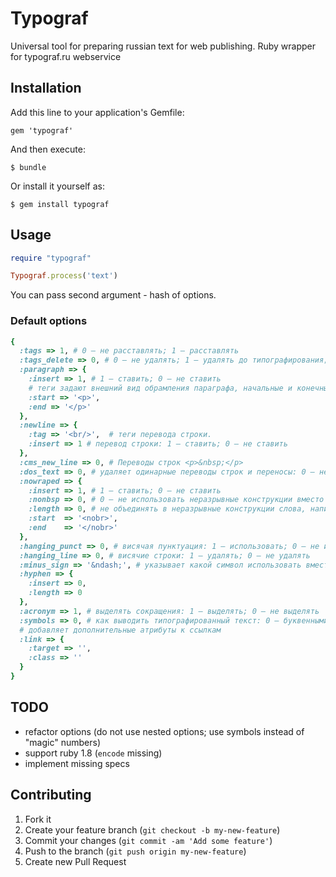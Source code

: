 # Typograf

Universal tool for preparing russian text for web publishing. Ruby wrapper for typograf.ru webservice

## Installation

Add this line to your application's Gemfile:

    gem 'typograf'

And then execute:

    $ bundle

Or install it yourself as:

    $ gem install typograf

## Usage

```ruby
require "typograf"

Typograf.process('text')
```

You can pass second argument - hash of options.

### Default options

```ruby
{
  :tags => 1, # 0 — не расставлять; 1 — расставлять
  :tags_delete => 0, # 0 — не удалять; 1 — удалять до типографирования; 2 — удалять после типографирования
  :paragraph => {
    :insert => 1, # 1 — ставить; 0 — не ставить
    # теги задают внешний вид обрамления параграфа, начальные и конечные теги соответственно (могут быть пустыми)
    :start => '<p>',
    :end => '</p>'
  },
  :newline => {
    :tag => '<br/>',  # теги перевода строки.
    :insert => 1 # перевод строки: 1 — ставить; 0 — не ставить
  },
  :cms_new_line => 0, # Переводы строк <p>&nbsp;</p>
  :dos_text => 0, # удаляет одинарные переводы строк и переносы: 0 — не удалять; 1 — удалять
  :nowraped => {
    :insert => 1, # 1 — ставить; 0 — не ставить
    :nonbsp => 0, # 0 — не использовать неразрывные конструкции вместо (неразрывного пробела); 1 — наоборот
    :length => 0, # не объединять в неразрывные конструкции слова, написанные через дефис, с общей длинной больше N знаков. Если 0 то не используется
    :start  => '<nobr>',
    :end    => '</nobr>' 
  },
  :hanging_punct => 0, # висячая пунктуация: 1 — использовать; 0 — не использовать
  :hanging_line => 0, # висячие строки: 1 — удалять; 0 — не удалять
  :minus_sign => '&ndash;', # указывает какой символ использовать вместо знака минус: — &ndash; или &minus;
  :hyphen => {
    :insert => 0,
    :length => 0
  },
  :acronym => 1, # выделять сокращения: 1 — выделять; 0 — не выделять
  :symbols => 0, # как выводить типографированный текст: 0 — буквенными символами (&nbsp;); 1 — числовыми (&#160;); 2 - просто символами
  # добавляет дополнительные атрибуты к ссылкам
  :link => {
    :target => '',
    :class => ''
  }
}
```

## TODO
 - refactor options (do not use nested options; use symbols instead of "magic" numbers)
 - support ruby 1.8 (`encode` missing)
 - implement missing specs

## Contributing

1. Fork it
2. Create your feature branch (`git checkout -b my-new-feature`)
3. Commit your changes (`git commit -am 'Add some feature'`)
4. Push to the branch (`git push origin my-new-feature`)
5. Create new Pull Request
